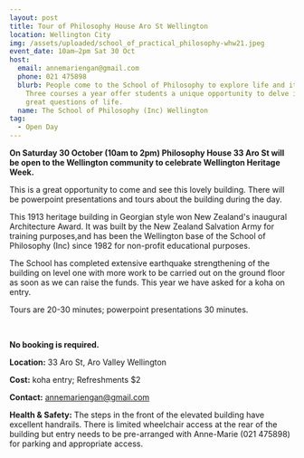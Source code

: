 ```yaml
---
layout: post
title: Tour of Philosophy House Aro St Wellington
location: Wellington City
img: /assets/uploaded/school_of_practical_philosophy-whw21.jpeg
event_date: 10am–2pm Sat 30 Oct
host:
  email: annemariengan@gmail.com
  phone: 021 475898
  blurb: People come to the School of Philosophy to explore life and its meaning.
    Three courses a year offer students a unique opportunity to delve into the
    great questions of life.
  name: The School of Philosophy (Inc) Wellington
tag:
  - Open Day
---
```

**On Saturday 30 October (10am to 2pm) Philosophy House 33 Aro St will be open to the Wellington community to celebrate Wellington Heritage Week.** 

This is a great opportunity to come and see this lovely building. There will be powerpoint presentations and tours about the building during the day. 

This 1913 heritage building in Georgian style won New Zealand's inaugural Architecture Award. It was built by the New Zealand Salvation Army for training purposes,and has been the Wellington base of the School of Philosophy (Inc) since 1982 for non-profit educational purposes. 

The School has completed extensive earthquake strengthening of the building on level one with more work to be carried out on the ground floor as soon as we can raise the funds. This year we have asked for a koha on entry.

Tours are 20-30 minutes; powerpoint presentations 30 minutes.

<br>

**No booking is required.**

**Location:** 33 Aro St, Aro Valley Wellington

**Cost:** koha entry; Refreshments $2

**Contact:** annemariengan@gmail.com 

**Health & Safety:** The steps in the front of the elevated building have excellent handrails. There is limited wheelchair access at the rear of the building but entry needs to be pre-arranged with Anne-Marie (021 475898) for parking and appropriate access.